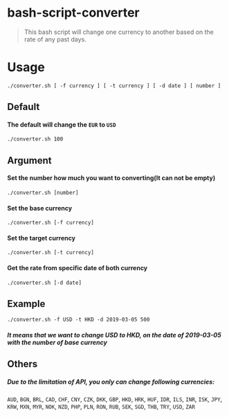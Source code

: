 # bash-script-converter

> This bash script will change one currency to another based on the rate of any past days.

# Usage
`./converter.sh [ -f currency ] [ -t currency ] [ -d date ] [ number ]`

## Default
#### The default will change the `EUR` to `USD`
`./converter.sh 100`

## Argument
#### Set the number how much you want to converting(It can not be empty)
`./converter.sh [number]`

#### Set the base currency
`./converter.sh [-f currency]`

#### Set the target currency
`./converter.sh [-t currency]`

#### Get the rate from specific date of both currency
`./converter.sh [-d date]`

## Example
`./converter.sh -f USD -t HKD -d 2019-03-05 500`
##### It means that we want to change USD to HKD, on the date of 2019-03-05 with the number of base currency

## Others
##### Due to the limitation of API, you only can change following currencies:
  `AUD`, `BGN`, `BRL`, `CAD`, `CHF`, `CNY`, `CZK`, `DKK`, `GBP`, `HKD`, `HRK`, `HUF`, `IDR`, `ILS`, `INR`, `ISK`, `JPY`, `KRW`, `MXN`, `MYR`, `NOK`, `NZD`, `PHP`, `PLN`, `RON`, `RUB`, `SEK`, `SGD`, `THB`, `TRY`, `USD`, `ZAR`
